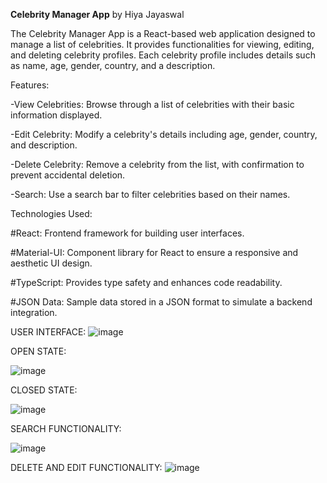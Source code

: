  **Celebrity Manager App**
by Hiya Jayaswal


The Celebrity Manager App is a React-based web application designed to manage a list of celebrities. It provides functionalities for viewing, editing, and deleting celebrity profiles. Each celebrity profile includes details such as name, age, gender, country, and a description.

Features:

-View Celebrities: Browse through a list of celebrities with their basic information displayed.

-Edit Celebrity: Modify a celebrity's details including age, gender, country, and description.

-Delete Celebrity: Remove a celebrity from the list, with confirmation to prevent accidental deletion.

-Search: Use a search bar to filter celebrities based on their names.

Technologies Used:

#React: Frontend framework for building user interfaces.

#Material-UI: Component library for React to ensure a responsive and aesthetic UI design.

#TypeScript: Provides type safety and enhances code readability.

#JSON Data: Sample data stored in a JSON format to simulate a backend integration.

USER INTERFACE:
![image](https://github.com/Hiya-Jayaswal/FE-ASSESSMENT/assets/121180156/704f3bf9-9244-4bb9-a1df-8bda8e424986)

OPEN STATE:

![image](https://github.com/Hiya-Jayaswal/FE-ASSESSMENT/assets/121180156/f3a743f2-bb3a-4602-aa40-3b5751255f55)

CLOSED STATE:

![image](https://github.com/Hiya-Jayaswal/FE-ASSESSMENT/assets/121180156/9ac1cc51-31af-4f8f-8344-6ee4a4ef55d8)

SEARCH FUNCTIONALITY:

![image](https://github.com/Hiya-Jayaswal/FE-ASSESSMENT/assets/121180156/65f49947-b5b2-4ffe-b880-6f06b74512ec)

DELETE AND EDIT FUNCTIONALITY:
![image](https://github.com/Hiya-Jayaswal/RA2111026030127_Factwise_BE/assets/121180156/4821eb91-9327-4a70-9654-a6e51bb49441)







